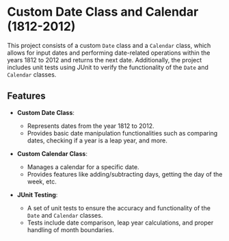 # Custom Date Class and Calendar (1812-2012)

This project consists of a custom `Date` class and a `Calendar` class, which allows for input dates and performing date-related operations within the years 1812 to 2012 and returns the next date. Additionally, the project includes unit tests using JUnit to verify the functionality of the `Date` and `Calendar` classes.

## Features

- **Custom Date Class**: 
  - Represents dates from the year 1812 to 2012.
  - Provides basic date manipulation functionalities such as comparing dates, checking if a year is a leap year, and more.
  
- **Custom Calendar Class**:
  - Manages a calendar for a specific date.
  - Provides features like adding/subtracting days, getting the day of the week, etc.
  
- **JUnit Testing**: 
  - A set of unit tests to ensure the accuracy and functionality of the `Date` and `Calendar` classes.
  - Tests include date comparison, leap year calculations, and proper handling of month boundaries.
